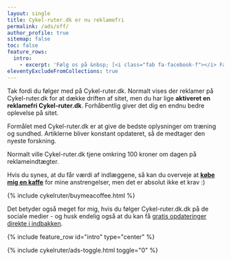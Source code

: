 ```yaml
---
layout: single
title: Cykel-ruter.dk er nu reklamefri
permalink: /ads/off/
author_profile: true
sitemap: false
toc: false
feature_rows:
  intro:
    - excerpt: 'Følg os på &nbsp; [<i class="fab fa-facebook-f"></i> Facebook](https://www.facebook.com/cykelruterdk){: .btn .btn--facebook } og [<i class="fab fa-pinterest"></i> Pinterest](https://www.pinterest.dk/cykelruter/){: .btn .btn--danger }'
eleventyExcludeFromCollections: true
---
```


Tak fordi du følger med på Cykel-ruter.dk. Normalt vises der reklamer på Cykel-ruter.dk for at dække driften af sitet, men du har lige **aktiveret en reklamefri Cykel-ruter.dk**. Forhåbentlig giver det dig en endnu bedre oplevelse på sitet.

Formålet med Cykel-ruter.dk er at give de bedste oplysninger om træning og sundhed. Artiklerne bliver konstant opdateret, så de medtager den nyeste forskning.

Normalt ville Cykel-ruter.dk tjene omkring 100 kroner om dagen på reklameindtægter.

Hvis du synes, at du får værdi af indlæggene, så kan du overveje at **[købe mig en kaffe](https://www.buymeacoffee.com/lsolesen)** for mine anstrengelser, men det er absolut ikke et krav :)

{% include cykelruter/buymeacoffee.html %}

Det betyder også meget for mig, hvis du følger Cykel-ruter.dk.dk på de sociale medier - og husk endelig også at du kan få [gratis opdateringer direkte i indbakken](/nyhedsbrev/).

{% include feature_row id="intro" type="center" %}

{% include cykelruter/ads-toggle.html toggle="0" %}
